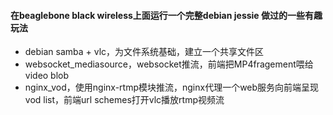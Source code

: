 #### 在beaglebone black wireless上面运行一个完整debian jessie 做过的一些有趣玩法 

 * debian samba + vlc，为文件系统基础，建立一个共享文件区
 * websocket_mediasource，websocket推流，前端把MP4fragement喂给video blob
 * nginx_vod，使用nginx-rtmp模块推流，nginx代理一个web服务向前端呈现vod list，前端url schemes打开vlc播放rtmp视频流
